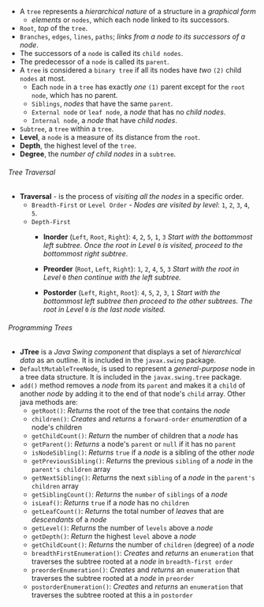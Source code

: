 - A `tree` represents a *hierarchical nature* of a structure in a *graphical form*
	- *elements* or `nodes`, which each node linked to its successors.
- `Root`, *top* of the `tree`.
- `Branches`, `edges`, `lines`, `paths`; *links from a node to its successors of a node*.
- The successors of a `node` is called its `child nodes`.
- The predecessor of a `node` is called its `parent`.
- A `tree` is considered a `binary tree` if all its nodes have *two* `(2)` child `nodes` at most.
	- Each `node` in a `tree` has exactly *one* `(1)` parent except for the `root node`, which has no parent.
	- `Siblings`, *nodes* that have the same `parent`.
	- `External node` or `leaf node`, a *node* that has no *child nodes*.
	- `Internal node`, a *node* that have *child nodes*.
- `Subtree`, a `tree` within a `tree`.
- **Level**, a `node` is a measure of its distance from the `root`.
- **Depth**, the highest level of the `tree`.
- **Degree**, the *number of child nodes* in a `subtree`.

###### Tree Traversal
- **Traversal** - is the process of *visiting all the nodes* in a specific order.
	- `Breadth-First` or `Level Order` - *Nodes are visited by level*: `1`, `2`, `3`, `4`, `5`.
	- `Depth-First`
		- **Inorder** (`Left`, `Root`, `Right`): `4`, `2`, `5`, `1`, `3`
		*Start with the bottommost left subtree. Once the root in Level* `0` *is visited, proceed to the bottommost right subtree.* 
		- **Preorder** (`Root`, `Left`, `Right`): `1`, `2`, `4`, `5`, `3`
		*Start with the root in Level* `0` *then continue with the left subtree.*

		- **Postorder** (`Left`, `Right`, `Root`): `4`, `5`, `2`, `3`, `1`
		*Start with the bottommost left subtree then proceed to the other subtrees. The root in Level* `0` *is the last node visited.*

###### Programming Trees
- **JTree** is a *Java Swing component* that displays a set of *hierarchical data* as an outline. It is included in the `javax.swing` package.
- `DefaultMutableTreeNode`, is used to represent a *general-purpose* node in a tree data structure. It is included in the `javax.swing.tree` package.
- `add()` method removes a *node* from its `parent` and makes it a `child` of another *node* by adding it to the end of that node's `child` array. Other java methods are:
	- `getRoot()`: *Returns* the root of the tree that contains the *node*
	- `children()`: *Creates* and *returns* a `forward-order` *enumeration* of a node's children
	- `getChildCount()`: *Return* the number of children that a *node* has
	- `getParent()`: *Returns* a node's `parent` or `null` if it has no `parent`
	- `isNodeSibling()`: *Returns* `true` if a *node* is a sibling of the other *node*
	- `getPreviousSibling()`: *Returns* the previous `sibling` of a *node* in the `parent's children` array
	- `getNextSibling()`: *Returns* the next `sibling` of a *node* in the `parent's children` array
	- `getSiblingCount()`: *Returns* the `number` of `siblings` of a *node*
	- `isLeaf()`: *Returns* `true` if a *node* has no `children`
	- `getLeafCount()`: *Returns* the total number of *leaves* that are *descendants* of a *node*
	- `getLevel()`: *Returns* the number of `levels` above a *node*
	- `getDepth()`: *Return* the highest `level` above a *node*
	- `getChildCount()`: *Returns* the number of `children` (degree) of a *node*
	- `breadthFirstEnumeration()`: *Creates* and *returns* an `enumeration` that traverses the subtree rooted at a *node* in `breadth-first order`
	- `preorderEnumeration()`: *Creates* and *returns* an `enumeration` that traverses the subtree rooted at a *node* in `preorder`
	- `postorderEnumeration()`: *Creates* and *returns* an `enumeration` that traverses the subtree rooted at this a in `postorder`